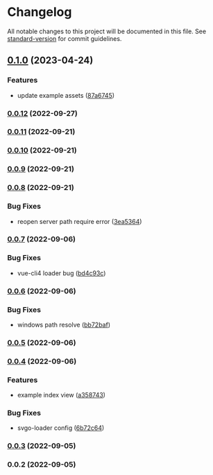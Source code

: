 # Changelog

All notable changes to this project will be documented in this file. See [standard-version](https://github.com/conventional-changelog/standard-version) for commit guidelines.

## [0.1.0](https://github.com/Eyes22798/custom-svg-icon/compare/v0.0.12...v0.1.0) (2023-04-24)


### Features

* update example assets ([87a6745](https://github.com/Eyes22798/custom-svg-icon/commit/87a6745f7e890376e9125457ea26ab15a021f06d))

### [0.0.12](https://github.com/Eyes22798/custom-svg-icon/compare/v0.0.11...v0.0.12) (2022-09-27)

### [0.0.11](https://github.com/Eyes22798/custom-svg-icon/compare/v0.0.10...v0.0.11) (2022-09-21)

### [0.0.10](https://github.com/Eyes22798/custom-svg-icon/compare/v0.0.9...v0.0.10) (2022-09-21)

### [0.0.9](https://github.com/Eyes22798/custom-svg-icon/compare/v0.0.8...v0.0.9) (2022-09-21)

### [0.0.8](https://github.com/Eyes22798/custom-svg-icon/compare/v0.0.7...v0.0.8) (2022-09-21)


### Bug Fixes

* reopen server path require error ([3ea5364](https://github.com/Eyes22798/custom-svg-icon/commit/3ea5364e1f1cc72b609d07b24fad12974d5289e9))

### [0.0.7](https://github.com/Eyes22798/custom-svg-icon/compare/v0.0.6...v0.0.7) (2022-09-06)


### Bug Fixes

* vue-cli4 loader bug ([bd4c93c](https://github.com/Eyes22798/custom-svg-icon/commit/bd4c93cf14b5a750eaabcd8f6566218991a10e97))

### [0.0.6](https://github.com/Eyes22798/custom-svg-icon/compare/v0.0.5...v0.0.6) (2022-09-06)


### Bug Fixes

* windows path resolve ([bb72baf](https://github.com/Eyes22798/custom-svg-icon/commit/bb72bafc334908af4c6c3245ed0cec444bb7a44d))

### [0.0.5](https://github.com/Eyes22798/custom-svg-icon/compare/v0.0.4...v0.0.5) (2022-09-06)

### [0.0.4](https://github.com/Eyes22798/custom-svg-icon/compare/v0.0.3...v0.0.4) (2022-09-06)


### Features

* example index view ([a358743](https://github.com/Eyes22798/custom-svg-icon/commit/a3587432ff1cfb94b12fd6a0ad8103ae96c07d0e))


### Bug Fixes

* svgo-loader config ([6b72c64](https://github.com/Eyes22798/custom-svg-icon/commit/6b72c6427a0d579bcbc0d77a0c7a54799912be13))

### [0.0.3](https://github.com/Eyes22798/custom-svg-icon/compare/v0.0.2...v0.0.3) (2022-09-05)

### 0.0.2 (2022-09-05)
